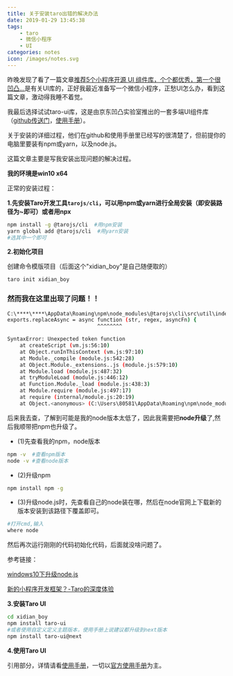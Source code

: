 ```yaml
---
title: 关于安装taro出错的解决办法
date: 2019-01-29 13:45:38
tags:
	- taro
	- 微信小程序
	- UI
categories: notes
icon: /images/notes.svg
---
```


昨晚发现了看了一篇文章[推荐5个小程序开源 UI 组件库，个个都优秀，第一个很凹凸...](https://mp.weixin.qq.com/s/YrQyCFXeb9VISk4DmCScJQ)是有关UI库的，正好我最近准备写一个微信小程序，正愁UI怎么办，看到这篇文章，激动得我睡不着觉。 

我最后选择试试taro-ui库，这是由京东凹凸实验室推出的一套多端UI组件库（[github传送门](https://github.com/NervJS/taro-ui)，[使用手册](https://taro-ui.aotu.io/#/docs/introduction)）。

关于安装的详细过程，他们在github和使用手册里已经写的很清楚了，但前提你的电脑里要装有npm或yarn，以及node.js。

这篇文章主要是写我安装出现问题的解决过程。

**我的环境是win10 x64**

正常的安装过程：

**1.先安装Taro开发工具`tarojs/cli`，可以用npm或yarn进行全局安装（即安装路径为~即可）或者用npx**

```bash
npm install -g @tarojs/cli  #用npm安装
yarn global add @tarojs/cli  #用yarn安装 
#选其中一个即可
```

**2.初始化项目**

创建命令模版项目（后面这个"xidian_boy"是自己随便取的）

```bash
taro init xidian_boy
```

### 然而我在这里出现了问题！！

```bash
C:\****\****\AppData\Roaming\npm\node_modules\@tarojs\cli\src\util\index.js:22                                                      7
exports.replaceAsync = async function (str, regex, asyncFn) {
                             ^^^^^^^^

SyntaxError: Unexpected token function
    at createScript (vm.js:56:10)
    at Object.runInThisContext (vm.js:97:10)
    at Module._compile (module.js:542:28)
    at Object.Module._extensions..js (module.js:579:10)
    at Module.load (module.js:487:32)
    at tryModuleLoad (module.js:446:12)
    at Function.Module._load (module.js:438:3)
    at Module.require (module.js:497:17)
    at require (internal/module.js:20:19)
    at Object.<anonymous> (C:\Users\80581\AppData\Roaming\npm\node_modules\@taro                                                      js\cli\bin\taro:4:44)
```

后来我去查，了解到可能是我的node版本太低了，因此我需要把**node升级**了,然后我顺带把npm也升级了。

- (1)先查看我的npm，node版本

```bash
npm -v  #查看npm版本
node -v #查看node版本
```

- (2)升级npm

```bash
npm install npm -g
```

-  (3)升级node.js时，先查看自己的node装在哪，然后在node官网上下载新的版本安装到该路径下覆盖即可。

```bash
#打开cmd,输入
where node
```

然后再次运行刚刚的代码初始化代码，后面就没啥问题了。

参考链接：

  [windows10下升级node.js](https://www.jianshu.com/p/25c053b246a1)

  [新的小程序开发框架？-Taro的深度体验](https://segmentfault.com/a/1190000015432413)

**3.安装Taro UI**

```bash
cd xidian_boy
npm install taro-ui
#或者使用自定义定义主题版本，使用手册上说建议都升级到next版本
npm install taro-ui@next
```

**4.使用Taro UI**

引用部分，详情请看[使用手册](https://taro-ui.aotu.io/#/docs/quickstart)，一切以[官方使用手册](https://taro-ui.aotu.io/#/docs/quickstart)为主。